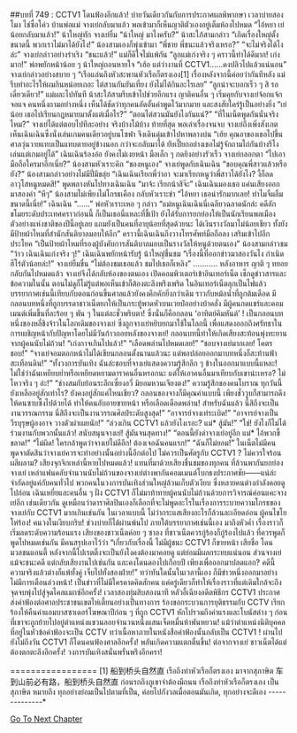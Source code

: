 ##บทที่ 749 : CCTV1 โดนฟ้องอีกแล้ว!
บ่ายวันเดียวกันกับการประกาศผลพิพากษา
เวลาบ่ายสองโมง
ไช่ซื่อโค่ว บ้านพ่อแม่
จางเย่กลับมาแล้ว พอเข้ามาก็เห็นญาติตัวเองอยู่เต็มห้องไปหมด
“ไอ้หยา เย่น้อยกลับมาแล้ว!” น้าใหญ่ทัก
จางเย่ยิ้ม “น้าใหญ่ มาไงครับ?”
น้าสะใภ้สามกล่าว “เกิดเรื่องใหญ่ตั้งขนาดนี้ พวกเราไม่มาได้ยังไง!”
น้องสามเองก็พุ่งเข้ามา “พี่ชาย พี่ชนะแล้วจริงเหรอ?”
“จะไม่จริงได้ไงล่ะ” จางเย่กล่าวอย่างร่าเริง “ชนะแล้ว!”
แม่ก็ดีใจไม่แพ้กัน “ลูกแม่เก่งจริง ๆ คราวนี้ทำได้ดีมาก! เก่งมาก!”
พ่อพยักหน้าน้อย ๆ
น้าใหญ่ถอนหายใจ “เฮ้อ แต่ว่างานที่ CCTV1…...คงปลิวไปแล้วแน่นอน”
จางเย่กล่าวอย่างสบาย ๆ “เรือแล่นถึงหัวสะพานหัวเรือก็ตรงเอง[1] เรื่องหลังจากนี้ค่อยว่ากันทีหลัง แม่ รีบทำอะไรให้ผมกินหน่อยเถอะ ไต่สวนกันยันเที่ยง ยังไม่ได้กินอะไรเลย”
“ลูกน่าจะบอกเร็ว ๆ สิ รอเดี๋ยวเดียว!” แม่ผละไปทันที
น้าสะใภ้สามรีบเข้าไปช่วยอีกแรง ญาติคนอื่น ๆ เริ่มคุยกับจางเย่จ้อกแจ้กจอแจ คนหนึ่งถามอย่างหนึ่ง เห็นได้ชัดว่าทุกคนอัดอั้นคำพูดไว้มากมาย และสงสัยใคร่รู้เป็นอย่างยิ่ง
“เย่น้อย เธอไปเรียนกฎหมายมาตั้งแต่เมื่อไร?”
“ตอนไต่สวนมันยังไงกันแน่?”
“ที่ในเน็ตพูดกันนั่นจริงไหม?”
จางเย่ได้แต่ตอบไปทีละอย่าง จริงบ้างโม้บ้าง
ท้ายที่สุด พอเล่าเรื่องจนจบ จางเย่ถึงเพิ่งสังเกตเห็นเฉินเฉินซึ่งนั่งเล่นเกมคนเดียวอยู่บนโซฟา จึงเดินดุ่มเข้าไปหาพลางบ่น “เฮ้ย คุณอาของเธอไปขึ้นศาลวุ่นวายแทบเป็นแทบตายอยู่ข้างนอก กว่าจะกลับมาได้ ยัยเปี๊ยกอย่างเธอไม่รู้จักถามไถ่กันบ้างรึไง เล่นแต่เกมอยู่ได้”
เฉินเฉินร้องอ๋อ ยังคงไม่เงยหน้า มือเล็ก ๆ กดยิงอย่างรัวเร็ว
จางเย่กลอกตา “ไปเอามือถือใครมาอีกเนี่ย?”
น้องสามหัวเราะคิก “ของหนูเอง”
จางเย่พูดกับเฉินเฉิน “ขอบคุณพี่สาวแล้วหรือยัง?”
น้องสามกล่าวอย่างไม่มีปี่มีขลุ่ย “เฉินเฉินเรียกพี่ว่าอา จะมาเรียกหนูว่าพี่สาวได้ยังไง? งี้ก็ลดอาวุโสหนูหมดสิ!” พูดพลางหันไปทางเฉินเฉิน “มาจ้ะ เรียกน้าสิจ๊ะ”
เฉินเฉินมองเธอ แค่นเสียงออกมาสองคำ “หึๆ”
น้องสามไม่เพียงไม่โกรธเคือง กลับหัวเราะขำ “ไอ้หยา เธอน่ารักมากเลย! ทำไมจิ้มลิ้มขนาดนี้เนี่ย!”
เฉินเฉิน “......”
พ่อหัวเราะเหอ ๆ กล่าว “แม่หนูเฉินเฉินนี่เฉลียวฉลาดนักล่ะ คดีลักขโมยระดับประเทศคราวก่อนนี้ ก็เป็นเธอนี่แหละที่ชี้เป้า ยังได้รับการยกย่องให้เป็นนักเรียนพลเมืองตัวอย่างแห่งชาติของปีนี้อยู่เลย แถมยังเป็นคนที่อายุน้อยที่สุดด้วยนะ ได้เงินรางวัลมาไม่น้อยเชียว ทั้งยังมีป้ายผ้าไหมที่สำนักสันติบาลมอบให้อีก”
คราวนี้เฉินเฉินถึงวางโทรศัพท์มือถือลง เสริมเข้าไปอีกประโยค “เป็นป้ายผ้าไหมที่รองผู้บังคับการสันติบาลมอบเป็นรางวัลให้หนูด้วยตนเอง”
น้องสามกล่าวชม “ว้าว เฉินเฉินเก่งจริง ๆ!”
เฉินเฉินพยักหน้ารับรู้
น้าใหญ่ชื่นชม “เรื่องนี้ที่ออกข่าวมาสองวันไง กำเนิดฮีโร่ตัวน้อยล่ะ!”
จางเย่ยิ้มขื่น “ไม่ต้องชมเธอแล้ว ชมไปเธอก็เหลิง”
………..
หลังอาหาร
ญาติ ๆ ทยอยกลับกันไปหมดแล้ว
จางเย่จึงได้กลับห้องของตนเอง เปิดคอมพิวเตอร์เข้าอินเทอร์เน็ต เช็กดูข่าวสารและข้อความในนั้น ตอนไม่ดูก็ไม่รู้แต่พอเห็นเข้าก็ต้องตะลึงพรึงเพริด ในอินเทอร์เน็ตลุกเป็นไฟแล้ว บรรยากาศเช่นนี้เทียบกับตอนก่อนขึ้นศาลแล้วยังคงคึกคักยิ่งกว่าเดิม ราวกับหม้อน้ำที่ถูกต้มเดือด มีกลอนบทหนึ่งที่ถูกบรรดาชาวเน็ตยกให้เป็นกระทู้พาดหัวบนเวยป๋ออย่างบ้าคลั่ง มีผู้คนกดแชร์และคอมเมนต์เพิ่มขึ้นที่ละร้อย ๆ พัน ๆ ในแต่ละชั่วพริบตา!
ซึ่งนั่นก็คือกลอน ‘อาทิตย์คิมหันต์’ !
เป็นกลอนบทหนึ่งของหลี่ชิงจ้าวในโลกเดิมของจางเย่ ซึ่งถูกจางเย่หยิบยกมาใช้ในโลกนี้ เพื่อแสดงออกถึงศรัทธาในการเผชิญหน้ากับปัญหาโดยไม่มีวันก้าวถอยหลังของจางเย่!
กลอนบทนี้ทำให้เกิดเสียงสะท้อนพุ่งทะยานจากผู้คนนับไม่ถ้วน!
“เก่งกาจเกินไปแล้ว!”
“เลือดพล่านไปหมดเลย!”
“ชอบจางเย่มากเลย! โคตรชอบ!”
“จางเย่จอมตอกหน้าไม่ได้เขียนกลอนตั้งนานแล้วนะ แต่พอปล่อยออกมาบทหนึ่งก็สะท้านฟ้าสะเทือนดิน!”
“ทั้งวงการบันเทิง ฉันล่ะชอบที่จางเย่แสดงความรู้สึกลึก ๆ ข้างในออกมาแบบนี้แหละ! ไม่ใช่ว่าฉันเหยียบย่ำหรือเหยียดหยามดาราคนอื่นหรอกนะ แต่ให้เอาคนอื่นมาเทียบกับเขาน่ะเหรอ? ไม่ไหวจริง ๆ อ่ะ!”
“ช่างสมกับย้อนระลึกเซี่ยงอวี่ มิยอมหวนเจียงตง!”
ความรู้สึกของคนโบราณ ทุกวันนี้ยังเหลืออยู่สักเท่าไร? ยังคงอยู่สักแค่ไหนเชียว? กลอนของจางก็มีคุณค่าแบบนี้ เพียงชั่ววูบก็สามารถดึงให้คนซาบซึ้งไปด้วยได้ ทำให้คนอับอายขายหน้า หรือเลือดเดือดพล่าน! สำหรับฉันแล้ว นี่สิถึงจะเป็นงานวรรณกรรม นี่สิถึงจะเป็นงานวรรณศิลป์ระดับสูงสุด!”
“อาจารย์จางเท่ระเบิด!”
“อาจารย์จางเป็นวีรบุรุษผู้องอาจ วางตัวผ่าเผยนัก!”
“ล่วงเกิน CCTV1 แล้วยังไงเรอะ? แม่* สู้มัน!”
“ใช่! ยังไงก็ไม่ได้ร่วมงานกับพวกนั้นแล้ว! สนับสนุนจางเย่! สู้มันจนสุดทาง!”
“ตอนนี้ยังด่าจางเย่อยู่อีก แม่* ไอ้พวกขี้ขลาด!”
“ไม่ผิด! ใครกล้าพูดว่าจางเย่ไม่ดีอีก! ต้องเจอฉันคนแรก!”
“ฉันก็ไม่ยอม!”
ในเน็ตไม่มีคนพูดจาตัดสินว่าจางเย่ควรจะทำอย่างนั้นอย่างนี้อีกต่อไป ไม่ควรเป็นศัตรูกับ CCTV1 ? ไม่ควรใจร้อนผลีผลาม? เสียงจุกจิกเหล่านี้หายไปหมดแล้ว! แทนที่มาด้วยเสียงชื่นชมของทุกคน ที่ล้วนพากันยกย่องจางเย่ เหล่าแฟนคลับจำนวนนับไม่ถ้วนของจางเย่ต่างพากันคอมเมนต์โบกธงประกาศชัย——แน่ล่ะ จำกัดอยู่แค่กับคนทั่วไป พวกคนในวงการบันเทิงส่วนใหญ่ล้วนเก็บตัวเงียบ ซึ่งหลายคนต่างกำลังคอยดูไปก่อน เฉินเหยี่ยและคนอื่น ๆ ฝั่ง CCTV1 ก็ไม่มาท้าทายผู้คนนับไม่ถ้วนด้วยการวิจารณ์ค่อนแคะจางเย่อีก เช่นเดียวกัน ดูเหมือนว่าดาราศิลปินเองก็เลือกที่จะไม่พูดอะไรในเรื่องการระบายความโกรธของจางเย่กับ CCTV1 มากเกินเช่นกัน ในเวลาแบบนี้ ไม่ว่ากระแสเสียงอะไรก็ล้วนละเอียดอ่อน
ผู้คนไชโยโห่ร้อง!
คนวงในเงียบกริบ!
ช่วงบ่ายก็ได้ผ่านพ้นไป ภายใต้บรรยากาศเช่นนี้เอง
มาถึงหัวค่ำ เรื่องราวก็เริ่มลดระดับความร้อนแรง เสียงของชาวเน็ตค่อย ๆ ซาลง ที่ชาวเน็ตควรกู่ร้องก็กู่ร้องไปแล้ว ที่ควรพูดก็พูดไปหมดเช่นกัน
มีคนสรุปเอาไว้ว่า “เกี่ยวกับเรื่องนี้ ไม่มีผู้ชนะ CCTV1 ก็ขายหน้า เสียชื่อ โดนมวลชนแอนตี้ หลังจากนี้ไปเรตติ้งจะเป็นยังไงคงต้องมาคอยดู แต่ย่อมมีผลกระทบแน่นอน ส่วนจางเย่แม้จะชนะคดี แต่กลับเสียงานไปเช่นกัน และคงโดนดองไปเกือบปี เพียงเพื่อออกมาปลดแอก? คดีนี้ความจริงแล้วต่างก็แพ้ทั้งคู่ เจ็บไปทั้งสองฝ่าย!”
ทว่าทันใดนั้นในเวลานี้เอง ก็มีข่าวหนึ่งออกมาอย่างไม่มีการเตือนล่วงหน้า!
เป็นข่าวที่ไม่มีใครคาดคิดสักคน แค่ครู่เดียวก็ทำให้เรื่องราวที่แต่เดิมใกล้จะถึงจุดจบพุ่งไปสู่จุดไคลแมกซ์อีกครั้ง!
เวลาสองทุ่มสิบสองนาที
หลัวอี้เฉียงอดีตพิธีกร CCTV1 ประกาศ ส่งคำฟ้องต่อศาลประชาชนเขตไห่เตี้ยนอย่างเป็นทางการ ร้องขอกระบวนการยุติธรรมกับ CCTV เรียกร้องให้คืนค่าแอมบาสซาเดอร์โฆษณาปีก่อน ๆ ที่ถูก CCTV1 หักไปรวมถึงค่าแรงและโบนัสต่าง ๆ ก่อนที่เขาจะถูกย้ายไปอยู่ตำแหน่งแขวนลอยจำนวนหนึ่งแสนเจ็ดหมื่นห้าพันหยวน! แม้ว่าตำแหน่งนิติบุคคลที่อยู่ในหัวข้อคำฟ้องจะเป็น CCTV ทว่าเนื้อหาภายในหนังสือคำฟ้องนั้นกลับเป็น CCTV1 ! ผ่านไปยังไม่ถึงวัน CCTV1 ก็โดนคนฟ้องศาลอีกครั้ง!
พลันเกิดความแตกตื่นขึ้น!
ต่อจากจางเย่ ชาวเน็ตได้แต่ต้องตกตะลึงอีกครั้ง! วงการบันเทิงสนั่นพรั่นพรึงอีกครา!


=================
[1] 船到桥头自然直 เรือถึงท่าหัวเรือก็ตรงเอง มาจากสุภาษิต 车到山前必有路，船到桥头自然直 ก่อนรถถึงภูเขาจำต้องมีถนน เรือถึงท่าหัวเรือก็ตรงเอง เป็นสุภาษิต หมายถึง ทุกอย่างย่อมเป็นไปตามที่เป็น, ค่อยไปกังวลเมื่อตอนมันเกิด, ทุกอย่างจะดีเอง
*-*-*-*-*-*-*-*-*-*-*-*-*-*-*




[Go To Next Chapter]( ./50.md)